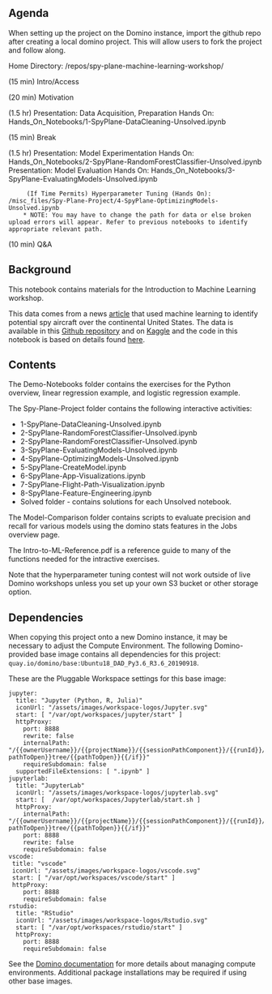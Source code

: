 ## Agenda
When setting up the project on the Domino instance, import the github repo after creating a local domino project. This will allow users to fork the project and follow along.

Home Directory: /repos/spy-plane-machine-learning-workshop/

(15 min) Intro/Access

(20 min) Motivation

(1.5 hr) Presentation: Data Acquisition, Preparation
         Hands On: Hands_On_Notebooks/1-SpyPlane-DataCleaning-Unsolved.ipynb

(15 min) Break

(1.5 hr) Presentation: Model Experimentation
         Hands On: Hands_On_Notebooks/2-SpyPlane-RandomForestClassifier-Unsolved.ipynb
         Presentation: Model Evaluation
         Hands On: Hands_On_Notebooks/3-SpyPlane-EvaluatingModels-Unsolved.ipynb
                   
         (If Time Permits) Hyperparameter Tuning (Hands On): /misc_files/Spy-Plane-Project/4-SpyPlane-OptimizingModels-Unsolved.ipynb
        * NOTE: You may have to change the path for data or else broken upload errors will appear. Refer to previous notebooks to identify appropriate relevant path.
(10 min) Q&A

## Background
This notebook contains materials for the Introduction to Machine Learning workshop. 

This data comes from a news [article](https://www.buzzfeednews.com/article/peteraldhous/hidden-spy-planes) that used machine learning 
to identify potential spy aircraft over the continental United States. 
The data is available in this [Github repository](https://github.com/BuzzFeedNews/2017-08-spy-plane-finder) and on 
[Kaggle](https://www.kaggle.com/jboysen/spy-plane-finder)
and the code in this notebook is based on details found [here](https://buzzfeednews.github.io/2017-08-spy-plane-finder/).

## Contents
The Demo-Notebooks folder contains the exercises for the Python overview,
linear regression example, and logistic regression example. 

The Spy-Plane-Project folder contains the following interactive activities:
* 1-SpyPlane-DataCleaning-Unsolved.ipynb
* 2-SpyPlane-RandomForestClassifier-Unsolved.ipynb
* 2-SpyPlane-RandomForestClassifier-Unsolved.ipynb
* 3-SpyPlane-EvaluatingModels-Unsolved.ipynb
* 4-SpyPlane-OptimizingModels-Unsolved.ipynb
* 5-SpyPlane-CreateModel.ipynb
* 6-SpyPlane-App-Visualizations.ipynb
* 7-SpyPlane-Flight-Path-Visualization.ipynb
* 8-SpyPlane-Feature-Engineering.ipynb
* Solved folder - contains solutions for each Unsolved notebook.

The Model-Comparison folder contains scripts to evaluate precision and recall for various
models using the domino stats features in the Jobs overview page.

The Intro-to-ML-Reference.pdf is a reference guide to many of the functions
needed for the intractive exercises. 

Note that the hyperparameter tuning contest will not work outside of live Domino workshops unless you set up your own S3 bucket or other storage option. 

## Dependencies
When copying this project onto a new Domino instance, it may be necessary to adjust
the Compute Environment.
The following Domino-provided base image contains all dependencies for this project:
`quay.io/domino/base:Ubuntu18_DAD_Py3.6_R3.6_20190918`.

These are the Pluggable Workspace settings for this base image:
```
jupyter:
  title: "Jupyter (Python, R, Julia)"
  iconUrl: "/assets/images/workspace-logos/Jupyter.svg"
  start: [ "/var/opt/workspaces/jupyter/start" ]
  httpProxy:
    port: 8888
    rewrite: false
    internalPath: "/{{ownerUsername}}/{{projectName}}/{{sessionPathComponent}}/{{runId}}/{{#if pathToOpen}}tree/{{pathToOpen}}{{/if}}"
    requireSubdomain: false
  supportedFileExtensions: [ ".ipynb" ]
jupyterlab:
  title: "JupyterLab"
  iconUrl: "/assets/images/workspace-logos/jupyterlab.svg"
  start: [  /var/opt/workspaces/Jupyterlab/start.sh ]
  httpProxy:
    internalPath: "/{{ownerUsername}}/{{projectName}}/{{sessionPathComponent}}/{{runId}}/{{#if pathToOpen}}tree/{{pathToOpen}}{{/if}}"
    port: 8888
    rewrite: false
    requireSubdomain: false
vscode:
 title: "vscode"
 iconUrl: "/assets/images/workspace-logos/vscode.svg"
 start: [ "/var/opt/workspaces/vscode/start" ]
 httpProxy:
    port: 8888
    requireSubdomain: false
rstudio:
  title: "RStudio"
  iconUrl: "/assets/images/workspace-logos/Rstudio.svg"
  start: [ "/var/opt/workspaces/rstudio/start" ]
  httpProxy:
    port: 8888
    requireSubdomain: false
```

See the [Domino documentation](https://docs.dominodatalab.com/en/latest/user_guide/f51038/environment-management/)
for more details about managing compute environments.
Additional package installations may be required if using other base images.
